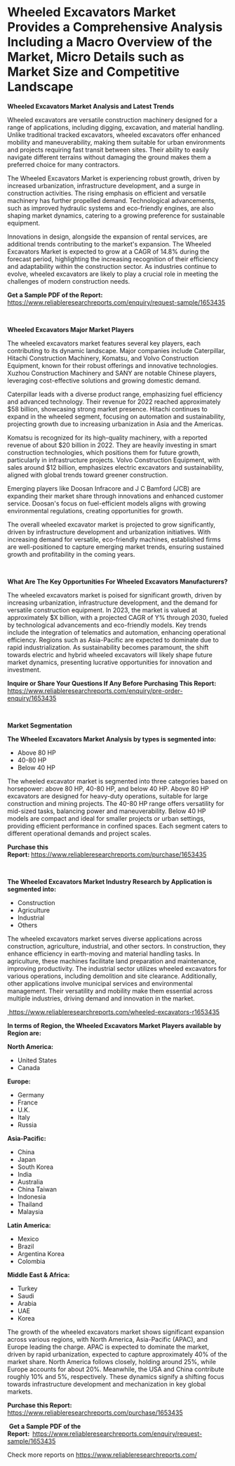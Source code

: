 <p><h1>Wheeled Excavators Market Provides a Comprehensive Analysis Including a Macro Overview of the Market, Micro Details such as Market Size and Competitive Landscape</h1></p><p><strong>Wheeled Excavators Market Analysis and Latest Trends</strong></p>
<p><p>Wheeled excavators are versatile construction machinery designed for a range of applications, including digging, excavation, and material handling. Unlike traditional tracked excavators, wheeled excavators offer enhanced mobility and maneuverability, making them suitable for urban environments and projects requiring fast transit between sites. Their ability to easily navigate different terrains without damaging the ground makes them a preferred choice for many contractors.</p><p>The Wheeled Excavators Market is experiencing robust growth, driven by increased urbanization, infrastructure development, and a surge in construction activities. The rising emphasis on efficient and versatile machinery has further propelled demand. Technological advancements, such as improved hydraulic systems and eco-friendly engines, are also shaping market dynamics, catering to a growing preference for sustainable equipment.</p><p>Innovations in design, alongside the expansion of rental services, are additional trends contributing to the market's expansion. The Wheeled Excavators Market is expected to grow at a CAGR of 14.8% during the forecast period, highlighting the increasing recognition of their efficiency and adaptability within the construction sector. As industries continue to evolve, wheeled excavators are likely to play a crucial role in meeting the challenges of modern construction needs.</p></p>
<p><strong>Get a Sample PDF of the Report:&nbsp;</strong> <a href="https://www.reliableresearchreports.com/enquiry/request-sample/1653435?utm_campaign=2298&utm_medium=2&utm_source=Github&utm_content=ia&utm_term=05032025&utm_id=wheeled-excavators">https://www.reliableresearchreports.com/enquiry/request-sample/1653435</a></p>
<p>&nbsp;</p>
<p><strong>Wheeled Excavators Major Market Players</strong></p>
<p><p>The wheeled excavators market features several key players, each contributing to its dynamic landscape. Major companies include Caterpillar, Hitachi Construction Machinery, Komatsu, and Volvo Construction Equipment, known for their robust offerings and innovative technologies. Xuzhou Construction Machinery and SANY are notable Chinese players, leveraging cost-effective solutions and growing domestic demand.</p><p>Caterpillar leads with a diverse product range, emphasizing fuel efficiency and advanced technology. Their revenue for 2022 reached approximately $58 billion, showcasing strong market presence. Hitachi continues to expand in the wheeled segment, focusing on automation and sustainability, projecting growth due to increasing urbanization in Asia and the Americas.</p><p>Komatsu is recognized for its high-quality machinery, with a reported revenue of about $20 billion in 2022. They are heavily investing in smart construction technologies, which positions them for future growth, particularly in infrastructure projects. Volvo Construction Equipment, with sales around $12 billion, emphasizes electric excavators and sustainability, aligned with global trends toward greener construction.</p><p>Emerging players like Doosan Infracore and J C Bamford (JCB) are expanding their market share through innovations and enhanced customer service. Doosan's focus on fuel-efficient models aligns with growing environmental regulations, creating opportunities for growth.</p><p>The overall wheeled excavator market is projected to grow significantly, driven by infrastructure development and urbanization initiatives. With increasing demand for versatile, eco-friendly machines, established firms are well-positioned to capture emerging market trends, ensuring sustained growth and profitability in the coming years.</p></p>
<p>&nbsp;</p>
<p><strong>What Are The Key Opportunities For Wheeled Excavators Manufacturers?</strong></p>
<p><p>The wheeled excavators market is poised for significant growth, driven by increasing urbanization, infrastructure development, and the demand for versatile construction equipment. In 2023, the market is valued at approximately $X billion, with a projected CAGR of Y% through 2030, fueled by technological advancements and eco-friendly models. Key trends include the integration of telematics and automation, enhancing operational efficiency. Regions such as Asia-Pacific are expected to dominate due to rapid industrialization. As sustainability becomes paramount, the shift towards electric and hybrid wheeled excavators will likely shape future market dynamics, presenting lucrative opportunities for innovation and investment.</p></p>
<p><strong>Inquire or Share Your Questions If Any Before Purchasing This Report:</strong> <a href="https://www.reliableresearchreports.com/enquiry/pre-order-enquiry/1653435?utm_campaign=2298&utm_medium=2&utm_source=Github&utm_content=ia&utm_term=05032025&utm_id=wheeled-excavators">https://www.reliableresearchreports.com/enquiry/pre-order-enquiry/1653435</a></p>
<p>&nbsp;</p>
<p><strong>Market Segmentation</strong></p>
<p><strong>The Wheeled Excavators Market Analysis by types is segmented into:</strong></p>
<p><ul><li>Above 80 HP</li><li>40-80 HP</li><li>Below 40 HP</li></ul></p>
<p><p>The wheeled excavator market is segmented into three categories based on horsepower: above 80 HP, 40-80 HP, and below 40 HP. Above 80 HP excavators are designed for heavy-duty operations, suitable for large construction and mining projects. The 40-80 HP range offers versatility for mid-sized tasks, balancing power and maneuverability. Below 40 HP models are compact and ideal for smaller projects or urban settings, providing efficient performance in confined spaces. Each segment caters to different operational demands and project scales.</p></p>
<p><strong>Purchase this Report:&nbsp;</strong><a href="https://www.reliableresearchreports.com/purchase/1653435?utm_campaign=2298&utm_medium=2&utm_source=Github&utm_content=ia&utm_term=05032025&utm_id=wheeled-excavators">https://www.reliableresearchreports.com/purchase/1653435</a></p>
<p>&nbsp;</p>
<p><strong>The Wheeled Excavators Market Industry Research by Application is segmented into:</strong></p>
<p><ul><li>Construction</li><li>Agriculture</li><li>Industrial</li><li>Others</li></ul></p>
<p><p>The wheeled excavators market serves diverse applications across construction, agriculture, industrial, and other sectors. In construction, they enhance efficiency in earth-moving and material handling tasks. In agriculture, these machines facilitate land preparation and maintenance, improving productivity. The industrial sector utilizes wheeled excavators for various operations, including demolition and site clearance. Additionally, other applications involve municipal services and environmental management. Their versatility and mobility make them essential across multiple industries, driving demand and innovation in the market.</p></p>
<p><a href="https://www.reliableresearchreports.com/wheeled-excavators-r1653435?utm_campaign=2298&utm_medium=2&utm_source=Github&utm_content=ia&utm_term=05032025&utm_id=wheeled-excavators">&nbsp;https://www.reliableresearchreports.com/wheeled-excavators-r1653435</a></p>
<p><strong>In terms of Region, the Wheeled Excavators Market Players available by Region are:</strong></p>
<p>
    <p> <strong> North America: </strong>
        <ul>
            <li>United States</li>
            <li>Canada</li>
        </ul>
        </p> 
    <p> <strong> Europe: </strong>
        <ul>
            <li>Germany</li>
            <li>France</li>
            <li>U.K.</li>
            <li>Italy</li>
            <li>Russia</li>
        </ul>
        </p> 
    <p> <strong> Asia-Pacific: </strong>
        <ul>
            <li>China</li>
            <li>Japan</li>
            <li>South Korea</li>
            <li>India</li>
            <li>Australia</li>
            <li>China Taiwan</li>
            <li>Indonesia</li>
            <li>Thailand</li>
            <li>Malaysia</li>
        </ul>
        </p> 
    <p> <strong> Latin America: </strong>
        <ul>
            <li>Mexico</li>
            <li>Brazil</li>
            <li>Argentina Korea</li>
            <li>Colombia</li>
        </ul>
        </p> 
    <p> <strong> Middle East & Africa: </strong>
        <ul>
            <li>Turkey</li>
            <li>Saudi</li>
            <li>Arabia</li>
            <li>UAE</li>
            <li>Korea</li>
        </ul>
    </p>
    </p>
<p><p>The growth of the wheeled excavators market shows significant expansion across various regions, with North America, Asia-Pacific (APAC), and Europe leading the charge. APAC is expected to dominate the market, driven by rapid urbanization, expected to capture approximately 40% of the market share. North America follows closely, holding around 25%, while Europe accounts for about 20%. Meanwhile, the USA and China contribute roughly 10% and 5%, respectively. These dynamics signify a shifting focus towards infrastructure development and mechanization in key global markets.</p></p>
<p><strong>Purchase this Report: </strong><a href="https://www.reliableresearchreports.com/purchase/1653435?utm_campaign=2298&utm_medium=2&utm_source=Github&utm_content=ia&utm_term=05032025&utm_id=wheeled-excavators">https://www.reliableresearchreports.com/purchase/1653435</a></p>
<p>&nbsp;<strong>Get a Sample PDF of the Report:&nbsp;&nbsp;</strong><a href="https://www.reliableresearchreports.com/enquiry/request-sample/1653435?utm_campaign=2298&utm_medium=2&utm_source=Github&utm_content=ia&utm_term=05032025&utm_id=wheeled-excavators">https://www.reliableresearchreports.com/enquiry/request-sample/1653435</a></p>
<p><strong></strong></p>
<p>Check more reports on <a href="https://www.reliableresearchreports.com/?utm_campaign=2298&utm_medium=2&utm_source=Github&utm_content=ia&utm_term=05032025&utm_id=wheeled-excavators">https://www.reliableresearchreports.com/</a></p>
